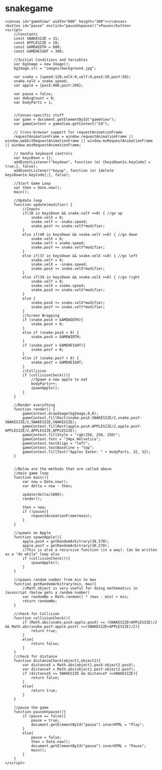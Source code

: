 # snakegame

<!DOCTYPE html>
<html>
<head>
	<title>Snake Plus Plus</title>
</head>
<body>
	
	<canvas id="gameView" width="600" height="300"></canvas>
	<button id="pause" onclick="pauseUnpause()">Pause</button>
	<script>
		//Constants
		const SNAKESIZE = 15;
		const APPLESIZE = 10;
		const GAMEWIDTH = 600;
		const GAMEHEIGHT = 300;
		
		//Initial Conditions and Variables
		var bgImage = new Image();
		bgImage.src = "images/background.jpg";
		
		var snake = {speed:120,velX:0,velY:0,posX:50,posY:50};
		snake.velX = snake.speed;
		var apple = {posX:400,posY:200};
		
		var pause = false;
		var debugCount = 0;
		var bodyParts = 1;
		
		
		//Canvas-specific stuff
		var game = document.getElementById("gameView");
		var gameContext = gameView.getContext("2d");
		
		// Cross-browser support for requestAnimationFrame
		requestAnimationFrame = window.requestAnimationFrame || window.webkitRequestAnimationFrame || window.msRequestAnimationFrame || window.mozRequestAnimationFrame;
		
		// Handle keyboard controls
		var keysDown = {};
		addEventListener("keydown", function (e) {keysDown[e.keyCode] = true;}, false);
		addEventListener("keyup", function (e) {delete keysDown[e.keyCode];}, false);
		
		//Start Game Loop
		var then = Date.now();
		main();
		
		//Update loop
		function update(modifier) {
			//Inputs
			if(38 in keysDown && snake.velY <=0) { //go up
				snake.velX = 0;
				snake.velY = -snake.speed;
				snake.posY += snake.velY*modifier;
			}
			else if(40 in keysDown && snake.velY >=0) { //go down
				snake.velX = 0;
				snake.velY = snake.speed;
				snake.posY += snake.velY*modifier;
			}
			else if(37 in keysDown && snake.velX <=0) { //go left
				snake.velY = 0;
				snake.velX = -snake.speed;
				snake.posX += snake.velX*modifier;
			}
			else if(39 in keysDown && snake.velX >=0) { //go right
				snake.velY = 0;
				snake.velX = snake.speed;
				snake.posX += snake.velX*modifier;
			}
			else {
				snake.posX += snake.velX*modifier;
				snake.posY += snake.velY*modifier;
			}
			//Screen Wrapping
			if (snake.posX > GAMEWIDTH){
				snake.posX = 0;
			}
			else if (snake.posX < 0) {
				snake.posX = GAMEWIDTH;
			}
			if (snake.posY > GAMEHEIGHT){
				snake.posY = 0;
			}
			else if (snake.posY < 0) {
				snake.posY = GAMEHEIGHT;
			}			
			//Collision
			if (collisionCheck()){		
				//Spawn a new apple to eat
				bodyParts++;
				spawnApple();
			}
		}
		
		//Render everything
		function render() {
			gameContext.drawImage(bgImage,0,0);
			gameContext.fillRect(snake.posX-SNAKESIZE/2,snake.posY-SNAKESIZE/2,SNAKESIZE,SNAKESIZE);
			gameContext.fillRect(apple.posX-APPLESIZE/2,apple.posY-APPLESIZE/2,APPLESIZE,APPLESIZE);			
			gameContext.fillStyle = "rgb(250, 250, 250)";
			gameContext.font = "24px Helvetica";
			gameContext.textAlign = "left";
			gameContext.textBaseline = "top";
			gameContext.fillText("Apples Eaten: " + bodyParts, 32, 32);
		}		
		

		//Below are the methods that are called above
		//main game loop
		function main(){
			var now = Date.now();
			var delta = now - then;
			
			update(delta/1000);
			render();
			
			then = now;
			if (!pause){
				requestAnimationFrame(main);
			}
		}	

		//spawns an Apple
		function spawnApple(){
			apple.posX = getRandomArbitrary(30,570);
			apple.posY = getRandomArbitrary(30,270);
			//This is also a recursive function (in a way). Can be written as a "do while" loop also
			if (collisionCheck()){
				spawnApple();
			}
		}
		
		//spawns random number from min to max
		function getRandomArbitrary(min, max){
			//Math object is very useful for doing mathematics in Javascript (below gets a random number)
			var randomNo = Math.random() * (max - min) + min;
			return randomNo;
		}
		
		//check for Collision
		function collisionCheck(){
			if (Math.abs(snake.posX-apple.posX) <= (SNAKESIZE+APPLESIZE)/2 && Math.abs(snake.posY-apple.posY) <=(SNAKESIZE+APPLESIZE)/2){
				return true;
			}
			else{
				return false;
			}
		}
		//check for distance
		function distanceCheck(object1,object2){
			var distanceX = Math.abs(object1.posX-object2.posX);
			var distanceY = Math.abs(object1.posY-object2.posY);
			if (distanceX <= SNAKESIZE && distanceY <=SNAKESIZE){
				return false;
			}
			else{
				return true;
			}
		}
		
		//pause the game
		function pauseUnpause(){
			if (pause == false){
				pause = true;
				document.getElementById("pause").innerHTML = "Play";
			}
			else{
				pause = false;
				then = Date.now();
				document.getElementById("pause").innerHTML = "Pause";
				main();
			}
		}		
	</script>
</body>
</html>
